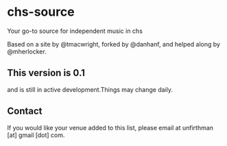 # chs-source
Your go-to source for independent music in chs

Based on a site by @tmacwright, forked by @danhanf, and helped along by @mherlocker.

## This version is 0.1

and is still in active development.Things may change daily.

## Contact

If you would like your venue added to this list, please email at unfirthman [at] gmail [dot] com.
